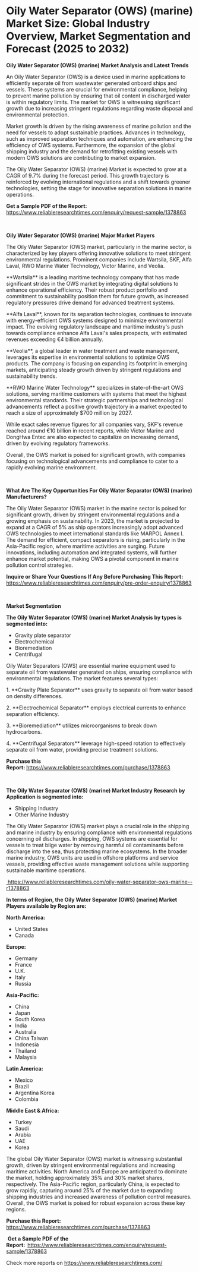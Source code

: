 <p><h1>Oily Water Separator (OWS) (marine) Market Size: Global Industry Overview, Market Segmentation and Forecast (2025 to 2032)</h1></p><p><strong>Oily Water Separator (OWS) (marine) Market Analysis and Latest Trends</strong></p>
<p><p>An Oily Water Separator (OWS) is a device used in marine applications to efficiently separate oil from wastewater generated onboard ships and vessels. These systems are crucial for environmental compliance, helping to prevent marine pollution by ensuring that oil content in discharged water is within regulatory limits. The market for OWS is witnessing significant growth due to increasing stringent regulations regarding waste disposal and environmental protection.</p><p>Market growth is driven by the rising awareness of marine pollution and the need for vessels to adopt sustainable practices. Advances in technology, such as improved separation techniques and automation, are enhancing the efficiency of OWS systems. Furthermore, the expansion of the global shipping industry and the demand for retrofitting existing vessels with modern OWS solutions are contributing to market expansion. </p><p>The Oily Water Separator (OWS) (marine) Market is expected to grow at a CAGR of 9.7% during the forecast period. This growth trajectory is reinforced by evolving international regulations and a shift towards greener technologies, setting the stage for innovative separation solutions in marine operations.</p></p>
<p><strong>Get a Sample PDF of the Report:&nbsp;</strong> <a href="https://www.reliableresearchtimes.com/enquiry/request-sample/1378863?utm_campaign=2773&utm_medium=2&utm_source=Github&utm_content=ia&utm_term=24022025&utm_id=oily-water-separator-ows-marine">https://www.reliableresearchtimes.com/enquiry/request-sample/1378863</a></p>
<p>&nbsp;</p>
<p><strong>Oily Water Separator (OWS) (marine) Major Market Players</strong></p>
<p><p>The Oily Water Separator (OWS) market, particularly in the marine sector, is characterized by key players offering innovative solutions to meet stringent environmental regulations. Prominent companies include Wartsila, SKF, Alfa Laval, RWO Marine Water Technology, Victor Marine, and Veolia.</p><p>**Wartsila** is a leading maritime technology company that has made significant strides in the OWS market by integrating digital solutions to enhance operational efficiency. Their robust product portfolio and commitment to sustainability position them for future growth, as increased regulatory pressures drive demand for advanced treatment systems.</p><p>**Alfa Laval**, known for its separation technologies, continues to innovate with energy-efficient OWS systems designed to minimize environmental impact. The evolving regulatory landscape and maritime industry's push towards compliance enhance Alfa Laval's sales prospects, with estimated revenues exceeding €4 billion annually.</p><p>**Veolia**, a global leader in water treatment and waste management, leverages its expertise in environmental solutions to optimize OWS products. The company is focusing on expanding its footprint in emerging markets, anticipating steady growth driven by stringent regulations and sustainability trends.</p><p>**RWO Marine Water Technology** specializes in state-of-the-art OWS solutions, serving maritime customers with systems that meet the highest environmental standards. Their strategic partnerships and technological advancements reflect a positive growth trajectory in a market expected to reach a size of approximately $700 million by 2027.</p><p>While exact sales revenue figures for all companies vary, SKF's revenue reached around €10 billion in recent reports, while Victor Marine and DongHwa Entec are also expected to capitalize on increasing demand, driven by evolving regulatory frameworks.</p><p>Overall, the OWS market is poised for significant growth, with companies focusing on technological advancements and compliance to cater to a rapidly evolving marine environment.</p></p>
<p>&nbsp;</p>
<p><strong>What Are The Key Opportunities For Oily Water Separator (OWS) (marine) Manufacturers?</strong></p>
<p><p>The Oily Water Separator (OWS) market in the marine sector is poised for significant growth, driven by stringent environmental regulations and a growing emphasis on sustainability. In 2023, the market is projected to expand at a CAGR of 5% as ship operators increasingly adopt advanced OWS technologies to meet international standards like MARPOL Annex I. The demand for efficient, compact separators is rising, particularly in the Asia-Pacific region, where maritime activities are surging. Future innovations, including automation and integrated systems, will further enhance market potential, making OWS a pivotal component in marine pollution control strategies.</p></p>
<p><strong>Inquire or Share Your Questions If Any Before Purchasing This Report:</strong> <a href="https://www.reliableresearchtimes.com/enquiry/pre-order-enquiry/1378863?utm_campaign=2773&utm_medium=2&utm_source=Github&utm_content=ia&utm_term=24022025&utm_id=oily-water-separator-ows-marine">https://www.reliableresearchtimes.com/enquiry/pre-order-enquiry/1378863</a></p>
<p>&nbsp;</p>
<p><strong>Market Segmentation</strong></p>
<p><strong>The Oily Water Separator (OWS) (marine) Market Analysis by types is segmented into:</strong></p>
<p><ul><li>Gravity plate separator</li><li>Electrochemical</li><li>Bioremediation</li><li>Centrifugal</li></ul></p>
<p><p>Oily Water Separators (OWS) are essential marine equipment used to separate oil from wastewater generated on ships, ensuring compliance with environmental regulations. The market features several types: </p><p>1. **Gravity Plate Separator** uses gravity to separate oil from water based on density differences. </p><p>2. **Electrochemical Separator** employs electrical currents to enhance separation efficiency. </p><p>3. **Bioremediation** utilizes microorganisms to break down hydrocarbons. </p><p>4. **Centrifugal Separators** leverage high-speed rotation to effectively separate oil from water, providing precise treatment solutions. </p></p>
<p><strong>Purchase this Report:&nbsp;</strong><a href="https://www.reliableresearchtimes.com/purchase/1378863?utm_campaign=2773&utm_medium=2&utm_source=Github&utm_content=ia&utm_term=24022025&utm_id=oily-water-separator-ows-marine">https://www.reliableresearchtimes.com/purchase/1378863</a></p>
<p>&nbsp;</p>
<p><strong>The Oily Water Separator (OWS) (marine) Market Industry Research by Application is segmented into:</strong></p>
<p><ul><li>Shipping Industry</li><li>Other Marine Industry</li></ul></p>
<p><p>The Oily Water Separator (OWS) market plays a crucial role in the shipping and marine industry by ensuring compliance with environmental regulations concerning oil discharges. In shipping, OWS systems are essential for vessels to treat bilge water by removing harmful oil contaminants before discharge into the sea, thus protecting marine ecosystems. In the broader marine industry, OWS units are used in offshore platforms and service vessels, providing effective waste management solutions while supporting sustainable maritime operations.</p></p>
<p><a href="https://www.reliableresearchtimes.com/oily-water-separator-ows-marine--r1378863?utm_campaign=2773&utm_medium=2&utm_source=Github&utm_content=ia&utm_term=24022025&utm_id=oily-water-separator-ows-marine">&nbsp;https://www.reliableresearchtimes.com/oily-water-separator-ows-marine--r1378863</a></p>
<p><strong>In terms of Region, the Oily Water Separator (OWS) (marine) Market Players available by Region are:</strong></p>
<p>
    <p> <strong> North America: </strong>
        <ul>
            <li>United States</li>
            <li>Canada</li>
        </ul>
        </p> 
    <p> <strong> Europe: </strong>
        <ul>
            <li>Germany</li>
            <li>France</li>
            <li>U.K.</li>
            <li>Italy</li>
            <li>Russia</li>
        </ul>
        </p> 
    <p> <strong> Asia-Pacific: </strong>
        <ul>
            <li>China</li>
            <li>Japan</li>
            <li>South Korea</li>
            <li>India</li>
            <li>Australia</li>
            <li>China Taiwan</li>
            <li>Indonesia</li>
            <li>Thailand</li>
            <li>Malaysia</li>
        </ul>
        </p> 
    <p> <strong> Latin America: </strong>
        <ul>
            <li>Mexico</li>
            <li>Brazil</li>
            <li>Argentina Korea</li>
            <li>Colombia</li>
        </ul>
        </p> 
    <p> <strong> Middle East & Africa: </strong>
        <ul>
            <li>Turkey</li>
            <li>Saudi</li>
            <li>Arabia</li>
            <li>UAE</li>
            <li>Korea</li>
        </ul>
    </p>
    </p>
<p><p>The global Oily Water Separator (OWS) market is witnessing substantial growth, driven by stringent environmental regulations and increasing maritime activities. North America and Europe are anticipated to dominate the market, holding approximately 35% and 30% market shares, respectively. The Asia-Pacific region, particularly China, is expected to grow rapidly, capturing around 25% of the market due to expanding shipping industries and increased awareness of pollution control measures. Overall, the OWS market is poised for robust expansion across these key regions.</p></p>
<p><strong>Purchase this Report: </strong><a href="https://www.reliableresearchtimes.com/purchase/1378863?utm_campaign=2773&utm_medium=2&utm_source=Github&utm_content=ia&utm_term=24022025&utm_id=oily-water-separator-ows-marine">https://www.reliableresearchtimes.com/purchase/1378863</a></p>
<p>&nbsp;<strong>Get a Sample PDF of the Report:&nbsp;&nbsp;</strong><a href="https://www.reliableresearchtimes.com/enquiry/request-sample/1378863?utm_campaign=2773&utm_medium=2&utm_source=Github&utm_content=ia&utm_term=24022025&utm_id=oily-water-separator-ows-marine">https://www.reliableresearchtimes.com/enquiry/request-sample/1378863</a></p>
<p><strong></strong></p>
<p>Check more reports on <a href="https://www.reliableresearchtimes.com/?utm_campaign=2773&utm_medium=2&utm_source=Github&utm_content=ia&utm_term=24022025&utm_id=oily-water-separator-ows-marine">https://www.reliableresearchtimes.com/</a></p>